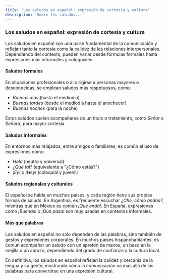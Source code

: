 ```yaml
---
title: 'Los saludos en español: expresión de cortesía y cultura'
description: 'Sobre los saludos...'
---
```


### Los saludos en español: expresión de cortesía y cultura

Los saludos en español son una parte fundamental de la comunicación y reflejan tanto la cortesía como la calidez de las relaciones interpersonales. Dependiendo del contexto, pueden variar desde fórmulas formales hasta expresiones más informales y coloquiales.

#### **Saludos formales**

En situaciones profesionales o al dirigirse a personas mayores o desconocidas, se emplean saludos más respetuosos, como:

- _Buenos días_ (hasta el mediodía)
- _Buenas tardes_ (desde el mediodía hasta el anochecer)
- _Buenas noches_ (para la noche)

Estos saludos suelen acompañarse de un título o tratamiento, como _Señor_ o _Señora_, para mayor cortesía.

#### **Saludos informales**

En entornos más relajados, entre amigos o familiares, es común el uso de expresiones como:

- _Hola_ (neutro y universal)
- _¿Qué tal?_ (equivalente a "¿Cómo estás?")
- _¡Ey!_ o _¡Hey!_ (coloquial y juvenil)

#### **Saludos regionales y culturales**

El español se habla en muchos países, y cada región tiene sus propias formas de saludo. En Argentina, es frecuente escuchar _¿Che, cómo andás?_, mientras que en México es común _¡Qué onda!_. En España, expresiones como _¡Buenas!_ o _¡Qué pasa!_ son muy usadas en contextos informales.

#### **Más que palabras**

Los saludos en español no solo dependen de las palabras, sino también de gestos y expresiones corporales. En muchos países hispanohablantes, es común acompañar un saludo con un apretón de manos, un beso en la mejilla o un abrazo, dependiendo del grado de confianza y la cultura local.

En definitiva, los saludos en español reflejan la calidez y cercanía de la lengua y su gente, mostrando cómo la comunicación va más allá de las palabras para convertirse en una expresión cultural.
